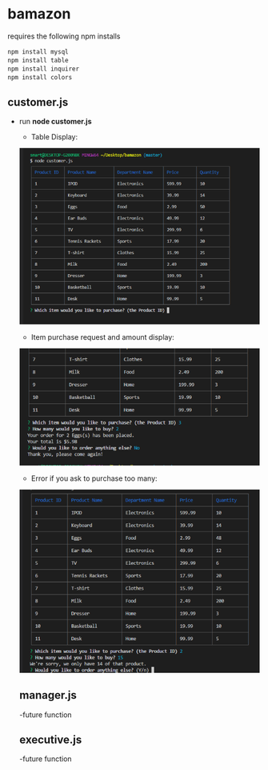 # bamazon
requires the following npm installs

```javascript
npm install mysql
npm install table
npm install inquirer
npm install colors
```

## customer.js

- run **node customer.js**
	-  Table Display:
	
	![Example 1](/images/customer01.PNG) 

	-  Item purchase request and amount display:
	
	![Example 2](/images/customer02.PNG)

	-  Error if you ask to purchase too many:
	
	![Example 3](/images/customer03.PNG)
  
  ## manager.js
  -future function
  
  ## executive.js
  -future function
  
  
  
